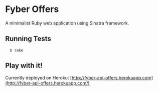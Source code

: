 # Fyber Offers

A minimalist Ruby web application using Sinatra framework.

## Running Tests
``` 
  $ rake
```

## Play with it!

Currently deployed on Heroku: [http://fyber-api-offers.herokuapp.com](http://fyber-api-offers.herokuapp.com/)